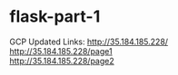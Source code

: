 # flask-part-1

GCP Updated Links: 
http://35.184.185.228/ <br>
http://35.184.185.228/page1 <br>
http://35.184.185.228/page2 <br>